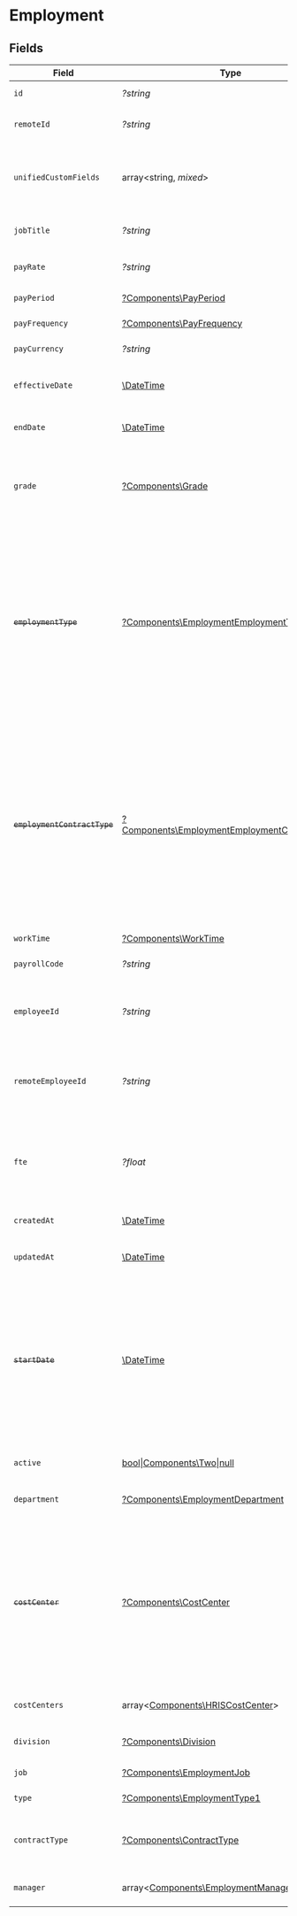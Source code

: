 # Employment


## Fields

| Field                                                                                                                                                                                   | Type                                                                                                                                                                                    | Required                                                                                                                                                                                | Description                                                                                                                                                                             | Example                                                                                                                                                                                 |
| --------------------------------------------------------------------------------------------------------------------------------------------------------------------------------------- | --------------------------------------------------------------------------------------------------------------------------------------------------------------------------------------- | --------------------------------------------------------------------------------------------------------------------------------------------------------------------------------------- | --------------------------------------------------------------------------------------------------------------------------------------------------------------------------------------- | --------------------------------------------------------------------------------------------------------------------------------------------------------------------------------------- |
| `id`                                                                                                                                                                                    | *?string*                                                                                                                                                                               | :heavy_minus_sign:                                                                                                                                                                      | Unique identifier                                                                                                                                                                       | 8187e5da-dc77-475e-9949-af0f1fa4e4e3                                                                                                                                                    |
| `remoteId`                                                                                                                                                                              | *?string*                                                                                                                                                                               | :heavy_minus_sign:                                                                                                                                                                      | Provider's unique identifier                                                                                                                                                            | 8187e5da-dc77-475e-9949-af0f1fa4e4e3                                                                                                                                                    |
| `unifiedCustomFields`                                                                                                                                                                   | array<string, *mixed*>                                                                                                                                                                  | :heavy_minus_sign:                                                                                                                                                                      | Custom Unified Fields configured in your StackOne project                                                                                                                               | {<br/>"my_project_custom_field_1": "REF-1236",<br/>"my_project_custom_field_2": "some other value"<br/>}                                                                                |
| `jobTitle`                                                                                                                                                                              | *?string*                                                                                                                                                                               | :heavy_minus_sign:                                                                                                                                                                      | The job title of the employee                                                                                                                                                           | Software Engineer                                                                                                                                                                       |
| `payRate`                                                                                                                                                                               | *?string*                                                                                                                                                                               | :heavy_minus_sign:                                                                                                                                                                      | The pay rate for the employee                                                                                                                                                           | 40.00                                                                                                                                                                                   |
| `payPeriod`                                                                                                                                                                             | [?Components\PayPeriod](../../Models/Components/PayPeriod.md)                                                                                                                           | :heavy_minus_sign:                                                                                                                                                                      | The pay period                                                                                                                                                                          | monthly                                                                                                                                                                                 |
| `payFrequency`                                                                                                                                                                          | [?Components\PayFrequency](../../Models/Components/PayFrequency.md)                                                                                                                     | :heavy_minus_sign:                                                                                                                                                                      | The pay frequency                                                                                                                                                                       | hourly                                                                                                                                                                                  |
| `payCurrency`                                                                                                                                                                           | *?string*                                                                                                                                                                               | :heavy_minus_sign:                                                                                                                                                                      | The currency used for pay                                                                                                                                                               | USD                                                                                                                                                                                     |
| `effectiveDate`                                                                                                                                                                         | [\DateTime](https://www.php.net/manual/en/class.datetime.php)                                                                                                                           | :heavy_minus_sign:                                                                                                                                                                      | The effective date of the employment contract                                                                                                                                           | 2021-01-01T01:01:01.000Z                                                                                                                                                                |
| `endDate`                                                                                                                                                                               | [\DateTime](https://www.php.net/manual/en/class.datetime.php)                                                                                                                           | :heavy_minus_sign:                                                                                                                                                                      | The end date of employment                                                                                                                                                              | 2021-01-01T01:01:01.000Z                                                                                                                                                                |
| `grade`                                                                                                                                                                                 | [?Components\Grade](../../Models/Components/Grade.md)                                                                                                                                   | :heavy_minus_sign:                                                                                                                                                                      | Represents the employee’s position within the organizational hierarchy.                                                                                                                 |                                                                                                                                                                                         |
| ~~`employmentType`~~                                                                                                                                                                    | [?Components\EmploymentEmploymentType](../../Models/Components/EmploymentEmploymentType.md)                                                                                             | :heavy_minus_sign:                                                                                                                                                                      | : warning: ** DEPRECATED **: This will be removed in a future release, please migrate away from it as soon as possible.<br/><br/>The type of employment (e.g., contractor, permanent)   | permanent                                                                                                                                                                               |
| ~~`employmentContractType`~~                                                                                                                                                            | [?Components\EmploymentEmploymentContractType](../../Models/Components/EmploymentEmploymentContractType.md)                                                                             | :heavy_minus_sign:                                                                                                                                                                      | : warning: ** DEPRECATED **: This will be removed in a future release, please migrate away from it as soon as possible.<br/><br/>The employment work schedule type (e.g., full-time, part-time) | full_time                                                                                                                                                                               |
| `workTime`                                                                                                                                                                              | [?Components\WorkTime](../../Models/Components/WorkTime.md)                                                                                                                             | :heavy_minus_sign:                                                                                                                                                                      | N/A                                                                                                                                                                                     |                                                                                                                                                                                         |
| `payrollCode`                                                                                                                                                                           | *?string*                                                                                                                                                                               | :heavy_minus_sign:                                                                                                                                                                      | The payroll code of the employee                                                                                                                                                        | PC1                                                                                                                                                                                     |
| `employeeId`                                                                                                                                                                            | *?string*                                                                                                                                                                               | :heavy_minus_sign:                                                                                                                                                                      | The employee ID associated with this employment                                                                                                                                         | 1687-3                                                                                                                                                                                  |
| `remoteEmployeeId`                                                                                                                                                                      | *?string*                                                                                                                                                                               | :heavy_minus_sign:                                                                                                                                                                      | Provider's unique identifier of the employee associated with this employment                                                                                                            | e3cb75bf-aa84-466e-a6c1-b8322b257a48                                                                                                                                                    |
| `fte`                                                                                                                                                                                   | *?float*                                                                                                                                                                                | :heavy_minus_sign:                                                                                                                                                                      | the employee's working percentage relative to a full-time employee                                                                                                                      | 1                                                                                                                                                                                       |
| `createdAt`                                                                                                                                                                             | [\DateTime](https://www.php.net/manual/en/class.datetime.php)                                                                                                                           | :heavy_minus_sign:                                                                                                                                                                      | The created_at date                                                                                                                                                                     | 2021-01-01T01:01:01.000Z                                                                                                                                                                |
| `updatedAt`                                                                                                                                                                             | [\DateTime](https://www.php.net/manual/en/class.datetime.php)                                                                                                                           | :heavy_minus_sign:                                                                                                                                                                      | The updated_at date                                                                                                                                                                     | 2021-01-01T01:01:01.000Z                                                                                                                                                                |
| ~~`startDate`~~                                                                                                                                                                         | [\DateTime](https://www.php.net/manual/en/class.datetime.php)                                                                                                                           | :heavy_minus_sign:                                                                                                                                                                      | : warning: ** DEPRECATED **: This will be removed in a future release, please migrate away from it as soon as possible.<br/><br/>The start_date of employment                           | 2021-01-01T01:01:01.000Z                                                                                                                                                                |
| `active`                                                                                                                                                                                | [bool\|Components\Two\|null](../../Models/Components/Active.md)                                                                                                                         | :heavy_minus_sign:                                                                                                                                                                      | The employment active status                                                                                                                                                            | true                                                                                                                                                                                    |
| `department`                                                                                                                                                                            | [?Components\EmploymentDepartment](../../Models/Components/EmploymentDepartment.md)                                                                                                     | :heavy_minus_sign:                                                                                                                                                                      | The employee department                                                                                                                                                                 |                                                                                                                                                                                         |
| ~~`costCenter`~~                                                                                                                                                                        | [?Components\CostCenter](../../Models/Components/CostCenter.md)                                                                                                                         | :heavy_minus_sign:                                                                                                                                                                      | : warning: ** DEPRECATED **: This will be removed in a future release, please migrate away from it as soon as possible.<br/><br/>The employee cost_center                               |                                                                                                                                                                                         |
| `costCenters`                                                                                                                                                                           | array<[Components\HRISCostCenter](../../Models/Components/HRISCostCenter.md)>                                                                                                           | :heavy_minus_sign:                                                                                                                                                                      | The employee cost_centers                                                                                                                                                               |                                                                                                                                                                                         |
| `division`                                                                                                                                                                              | [?Components\Division](../../Models/Components/Division.md)                                                                                                                             | :heavy_minus_sign:                                                                                                                                                                      | The employee division                                                                                                                                                                   |                                                                                                                                                                                         |
| `job`                                                                                                                                                                                   | [?Components\EmploymentJob](../../Models/Components/EmploymentJob.md)                                                                                                                   | :heavy_minus_sign:                                                                                                                                                                      | The job of employee                                                                                                                                                                     |                                                                                                                                                                                         |
| `type`                                                                                                                                                                                  | [?Components\EmploymentType1](../../Models/Components/EmploymentType1.md)                                                                                                               | :heavy_minus_sign:                                                                                                                                                                      | The type of employment                                                                                                                                                                  |                                                                                                                                                                                         |
| `contractType`                                                                                                                                                                          | [?Components\ContractType](../../Models/Components/ContractType.md)                                                                                                                     | :heavy_minus_sign:                                                                                                                                                                      | The employment work schedule type                                                                                                                                                       |                                                                                                                                                                                         |
| `manager`                                                                                                                                                                               | array<[Components\EmploymentManagerApiModel](../../Models/Components/EmploymentManagerApiModel.md)>                                                                                     | :heavy_minus_sign:                                                                                                                                                                      | The employee manager                                                                                                                                                                    |                                                                                                                                                                                         |